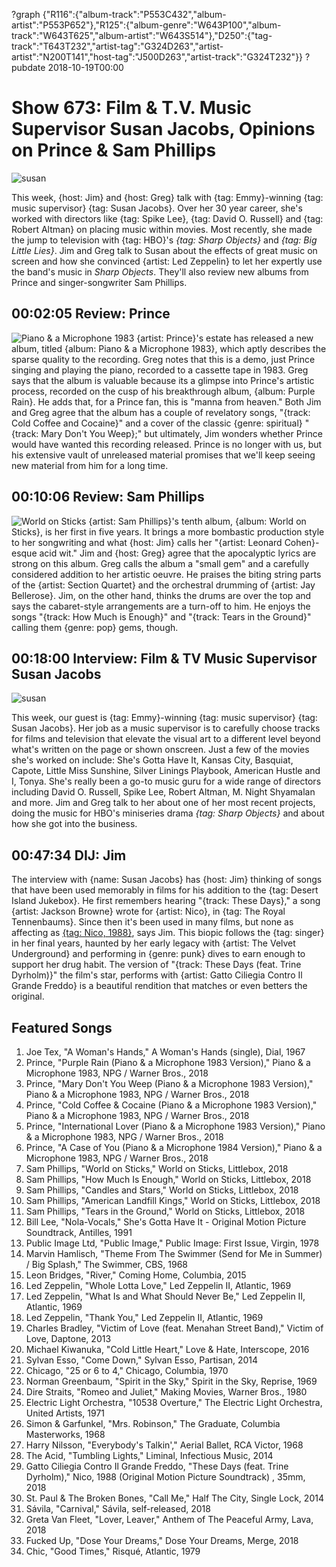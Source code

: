 ?graph {"R116":{"album-track":"P553C432","album-artist":"P553P652"},"R125":{"album-genre":"W643P100","album-track":"W643T625","album-artist":"W643S514"},"D250":{"tag-track":"T643T232","artist-tag":"G324D263","artist-artist":"N200T141","host-tag":"J500D263","artist-track":"G324T232"}}
?pubdate 2018-10-19T00:00

# Show 673: Film & T.V. Music Supervisor Susan Jacobs, Opinions on Prince & Sam Phillips

![susan](//static.soundopinions.org/images/2018/sharp_objects.jpg)

This week, {host: Jim} and {host: Greg} talk with {tag: Emmy}-winning {tag: music supervisor} {tag: Susan Jacobs}. Over her 30 year career, she's worked with directors like {tag: Spike Lee}, {tag: David O. Russell} and {tag: Robert Altman} on placing music within movies. Most recently, she made the jump to television with {tag: HBO}'s *{tag: Sharp Objects}* and *{tag: Big Little Lies}*. Jim and Greg talk to Susan about the effects of great music on screen and how she convinced {artist: Led Zeppelin} to let her expertly use the band's music in *Sharp Objects*. They'll also review new albums from Prince and singer-songwriter Sam Phillips.


## 00:02:05 Review: Prince
![Piano & a Microphone 1983](https://is3-ssl.mzstatic.com/image/thumb/Music125/v4/c9/96/98/c99698ae-5d1d-210c-7382-428ce8e6e49e/source/600x600bb.jpg "155814/1393183394")
{artist: Prince}'s estate has released a new album, titled {album: Piano & a Microphone 1983}, which aptly describes the sparse quality to the recording. Greg notes that this is a demo, just Prince singing and playing the piano, recorded to a cassette tape in 1983.  Greg says that the album is valuable because its a glimpse into Prince's artistic process, recorded on the cusp of his breakthrough album, {album: Purple Rain}.  He adds that, for a Prince fan, this is "manna from heaven." Both Jim and Greg agree that the album has a couple of revelatory songs, "{track: Cold Coffee and Cocaine}" and a cover of the classic {genre: spiritual} "{track: Mary Don't You Weep};" but ultimately, Jim wonders whether Prince would have wanted this recording released. Prince is no longer with us, but his extensive vault of unreleased material promises that we'll keep seeing new material from him for a long time.

## 00:10:06 Review: Sam Phillips
![World on Sticks](https://is2-ssl.mzstatic.com/image/thumb/Music128/v4/0f/81/5b/0f815b8d-294e-9b8d-342f-e73d2cc354c8/source/600x600bb.jpg "523849/1421282372")
{artist: Sam Phillips}'s tenth album, {album: World on Sticks}, is her first in five years. It brings a more bombastic production style to her songwriting and what {host: Jim} calls her "{artist: Leonard Cohen}-esque acid wit." Jim and {host: Greg} agree that the apocalyptic lyrics are strong on this album. Greg calls the album a "small gem" and a carefully considered addition to her artistic oeuvre. He praises the biting string parts of the {artist: Section Quartet} and the orchestral drumming of {artist: Jay Bellerose}. Jim, on the other hand, thinks the drums are over the top and says the cabaret-style arrangements are a turn-off to him. He enjoys the songs "{track: How Much is Enough}" and "{track: Tears in the Ground}" calling them {genre: pop} gems, though. 

## 00:18:00 Interview: Film & TV Music Supervisor Susan Jacobs
![susan](//static.soundopinions.org/images/2018/susan_jacobs.jpg)

This week, our guest is {tag: Emmy}-winning {tag: music supervisor} {tag: Susan Jacobs}. Her job as a music supervisor is to carefully choose tracks for films and television that elevate the visual art to a different level beyond what's written on the page or shown onscreen. Just a few of the movies she's worked on include: She's Gotta Have It, Kansas City, Basquiat, Capote, Little Miss Sunshine, Silver Linings Playbook, American Hustle and I, Tonya. She's really been a go-to music guru for a wide range of directors including David O. Russell, Spike Lee, Robert Altman, M. Night Shyamalan and more. Jim and Greg talk to her about one of her most recent projects, doing the music for HBO's miniseries drama *{tag: Sharp Objects}* and about how she got into the business.


## 00:47:34 DIJ: Jim
The interview with {name: Susan Jacobs} has {host: Jim} thinking of songs that have been used memorably in films for his addition to the {tag: Desert Island Jukebox}. He first remembers hearing "{track: These Days}," a song {artist: Jackson Browne} wrote for {artist: Nico}, in {tag: The Royal Tennenbaums}. Since then it's been used in many films, but none as affecting as [{tag: Nico, 1988}](https://www.nico1988.com/), says Jim. This biopic follows the {tag: singer} in her final years, haunted by her early legacy with {artist: The Velvet Underground} and performing in {genre: punk} dives to earn enough to support her drug habit. The version of "{track: These Days (feat. Trine Dyrholm)}" the film's star, performs with {artist: Gatto Ciliegia Contro Il Grande Freddo} is a beautiful rendition that matches or even betters the original.  


## Featured Songs

1. Joe Tex, "A Woman's Hands," A Woman's Hands (single), Dial, 1967
1. Prince, "Purple Rain (Piano & a Microphone 1983 Version)," Piano & a Microphone 1983, NPG / Warner Bros., 2018
1. Prince, "Mary Don't You Weep (Piano & a Microphone 1983 Version)," Piano & a Microphone 1983, NPG / Warner Bros., 2018
1. Prince, "Cold Coffee & Cocaine (Piano & a Microphone 1983 Version)," Piano & a Microphone 1983, NPG / Warner Bros., 2018
1. Prince, "International Lover (Piano & a Microphone 1983 Version)," Piano & a Microphone 1983, NPG / Warner Bros., 2018
1. Prince, "A Case of You (Piano & a Microphone 1984 Version)," Piano & a Microphone 1983, NPG / Warner Bros., 2018
1. Sam Phillips, "World on Sticks," World on Sticks, Littlebox, 2018
1. Sam Phillips, "How Much Is Enough," World on Sticks, Littlebox, 2018
1. Sam Phillips, "Candles and Stars," World on Sticks, Littlebox, 2018
1. Sam Phillips, "American Landfill Kings," World on Sticks, Littlebox, 2018
1. Sam Phillips, "Tears in the Ground," World on Sticks, Littlebox, 2018
1. Bill Lee, "Nola-Vocals," She's Gotta Have It - Original Motion Picture Soundtrack, Antilles, 1991
1. Public Image Ltd, "Public Image," Public Image: First Issue, Virgin, 1978
1. Marvin Hamlisch, "Theme From The Swimmer (Send for Me in Summer) / Big Splash," The Swimmer, CBS, 1968
1. Leon Bridges, "River," Coming Home, Columbia, 2015
1. Led Zeppelin, "Whole Lotta Love," Led Zeppelin II, Atlantic, 1969
1. Led Zeppelin, "What Is and What Should Never Be," Led Zeppelin II, Atlantic, 1969
1. Led Zeppelin, "Thank You," Led Zeppelin II, Atlantic, 1969
1. Charles Bradley, "Victim of Love (feat. Menahan Street Band)," Victim of Love, Daptone, 2013
1. Michael Kiwanuka, "Cold Little Heart," Love & Hate, Interscope, 2016
1. Sylvan Esso, "Come Down," Sylvan Esso, Partisan, 2014
1. Chicago, "25 or 6 to 4," Chicago, Columbia, 1970
1. Norman Greenbaum, "Spirit in the Sky," Spirit in the Sky, Reprise, 1969
1. Dire Straits, "Romeo and Juliet," Making Movies, Warner Bros., 1980
1. Electric Light Orchestra, "10538 Overture," The Electric Light Orchestra, United Artists, 1971
1. Simon & Garfunkel, "Mrs. Robinson," The Graduate, Columbia Masterworks, 1968
1. Harry Nilsson, "Everybody's Talkin'," Aerial Ballet, RCA Victor, 1968
1. The Acid, "Tumbling Lights," Liminal, Infectious Music, 2014
1. Gatto Ciliegia Contro Il Grande Freddo, "These Days (feat. Trine Dyrholm)," Nico, 1988 (Original Motion Picture Soundtrack) , 35mm, 2018
1. St. Paul & The Broken Bones, "Call Me," Half The City, Single Lock, 2014
1. Sávila, "Carnival," Sávila, self-released, 2018
1. Greta Van Fleet, "Lover, Leaver," Anthem of The Peaceful Army, Lava, 2018
1. Fucked Up, "Dose Your Dreams," Dose Your Dreams, Merge, 2018
1. Chic, "Good Times," Risqué, Atlantic, 1979